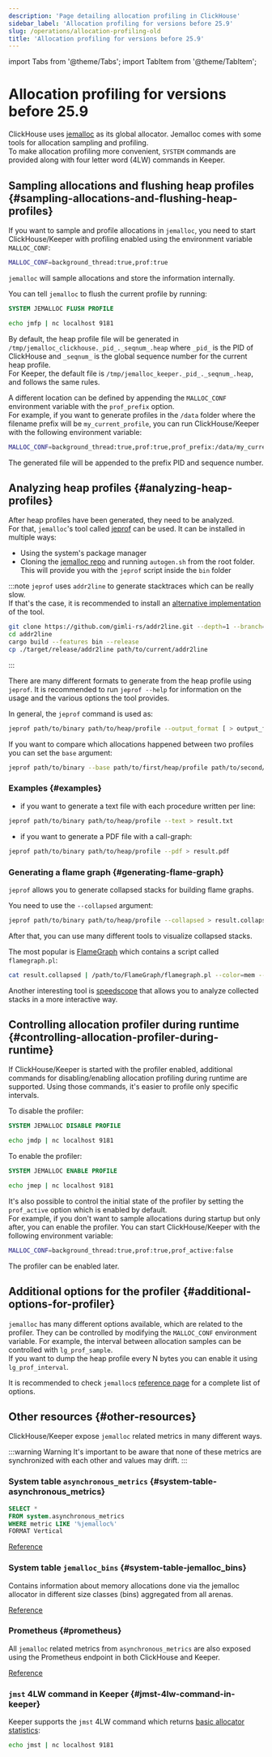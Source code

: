 ```yaml
---
description: 'Page detailing allocation profiling in ClickHouse'
sidebar_label: 'Allocation profiling for versions before 25.9'
slug: /operations/allocation-profiling-old
title: 'Allocation profiling for versions before 25.9'
---
```


import Tabs from '@theme/Tabs';
import TabItem from '@theme/TabItem';

# Allocation profiling for versions before 25.9

ClickHouse uses [jemalloc](https://github.com/jemalloc/jemalloc) as its global allocator. Jemalloc comes with some tools for allocation sampling and profiling.  
To make allocation profiling more convenient, `SYSTEM` commands are provided along with four letter word (4LW) commands in Keeper.

## Sampling allocations and flushing heap profiles {#sampling-allocations-and-flushing-heap-profiles}

If you want to sample and profile allocations in `jemalloc`, you need to start ClickHouse/Keeper with profiling enabled using the environment variable `MALLOC_CONF`:

```sh
MALLOC_CONF=background_thread:true,prof:true
```

`jemalloc` will sample allocations and store the information internally.

You can tell `jemalloc` to flush the current profile by running:

<Tabs groupId="binary">
<TabItem value="clickhouse" label="ClickHouse">
    
```sql
SYSTEM JEMALLOC FLUSH PROFILE
```

</TabItem>
<TabItem value="keeper" label="Keeper">
    
```sh
echo jmfp | nc localhost 9181
```

</TabItem>
</Tabs>

By default, the heap profile file will be generated in `/tmp/jemalloc_clickhouse._pid_._seqnum_.heap` where `_pid_` is the PID of ClickHouse and `_seqnum_` is the global sequence number for the current heap profile.  
For Keeper, the default file is `/tmp/jemalloc_keeper._pid_._seqnum_.heap`, and follows the same rules.

A different location can be defined by appending the `MALLOC_CONF` environment variable with the `prof_prefix` option.  
For example, if you want to generate profiles in the `/data` folder where the filename prefix will be `my_current_profile`, you can run ClickHouse/Keeper with the following environment variable:

```sh
MALLOC_CONF=background_thread:true,prof:true,prof_prefix:/data/my_current_profile
```

The generated file will be appended to the prefix PID and sequence number.

## Analyzing heap profiles {#analyzing-heap-profiles}

After heap profiles have been generated, they need to be analyzed.  
For that, `jemalloc`'s tool called [jeprof](https://github.com/jemalloc/jemalloc/blob/dev/bin/jeprof.in) can be used. It can be installed in multiple ways:
- Using the system's package manager
- Cloning the [jemalloc repo](https://github.com/jemalloc/jemalloc) and running `autogen.sh` from the root folder. This will provide you with the `jeprof` script inside the `bin` folder

:::note
`jeprof` uses `addr2line` to generate stacktraces which can be really slow.  
If that's the case, it is recommended to install an [alternative implementation](https://github.com/gimli-rs/addr2line) of the tool.

```bash
git clone https://github.com/gimli-rs/addr2line.git --depth=1 --branch=0.23.0
cd addr2line
cargo build --features bin --release
cp ./target/release/addr2line path/to/current/addr2line
```
:::

There are many different formats to generate from the heap profile using `jeprof`.
It is recommended to run `jeprof --help` for information on the usage and the various options the tool provides. 

In general, the `jeprof` command is used as:

```sh
jeprof path/to/binary path/to/heap/profile --output_format [ > output_file]
```

If you want to compare which allocations happened between two profiles you can set the `base` argument:

```sh
jeprof path/to/binary --base path/to/first/heap/profile path/to/second/heap/profile --output_format [ > output_file]
```

### Examples {#examples}

- if you want to generate a text file with each procedure written per line:

```sh
jeprof path/to/binary path/to/heap/profile --text > result.txt
```

- if you want to generate a PDF file with a call-graph:

```sh
jeprof path/to/binary path/to/heap/profile --pdf > result.pdf
```

### Generating a flame graph {#generating-flame-graph}

`jeprof` allows you to generate collapsed stacks for building flame graphs.

You need to use the `--collapsed` argument:

```sh
jeprof path/to/binary path/to/heap/profile --collapsed > result.collapsed
```

After that, you can use many different tools to visualize collapsed stacks.

The most popular is [FlameGraph](https://github.com/brendangregg/FlameGraph) which contains a script called `flamegraph.pl`:

```sh
cat result.collapsed | /path/to/FlameGraph/flamegraph.pl --color=mem --title="Allocation Flame Graph" --width 2400 > result.svg
```

Another interesting tool is [speedscope](https://www.speedscope.app/) that allows you to analyze collected stacks in a more interactive way.

## Controlling allocation profiler during runtime {#controlling-allocation-profiler-during-runtime}

If ClickHouse/Keeper is started with the profiler enabled, additional commands for disabling/enabling allocation profiling during runtime are supported.
Using those commands, it's easier to profile only specific intervals.

To disable the profiler:

<Tabs groupId="binary">
<TabItem value="clickhouse" label="ClickHouse">

```sql
SYSTEM JEMALLOC DISABLE PROFILE
```

</TabItem>
<TabItem value="keeper" label="Keeper">

```sh
echo jmdp | nc localhost 9181
```

</TabItem>
</Tabs>

To enable the profiler:

<Tabs groupId="binary">
<TabItem value="clickhouse" label="ClickHouse">

```sql
SYSTEM JEMALLOC ENABLE PROFILE
```

</TabItem>
<TabItem value="keeper" label="Keeper">

```sh
echo jmep | nc localhost 9181
```

</TabItem>
</Tabs>

It's also possible to control the initial state of the profiler by setting the `prof_active` option which is enabled by default.  
For example, if you don't want to sample allocations during startup but only after, you can enable the profiler. You can start ClickHouse/Keeper with the following environment variable:

```sh
MALLOC_CONF=background_thread:true,prof:true,prof_active:false
```

The profiler can be enabled later.

## Additional options for the profiler {#additional-options-for-profiler}

`jemalloc` has many different options available, which are related to the profiler. They can be controlled by modifying the `MALLOC_CONF` environment variable.
For example, the interval between allocation samples can be controlled with `lg_prof_sample`.  
If you want to dump the heap profile every N bytes you can enable it using `lg_prof_interval`.  

It is recommended to check `jemalloc`s [reference page](https://jemalloc.net/jemalloc.3.html) for a complete list of options.

## Other resources {#other-resources}

ClickHouse/Keeper expose `jemalloc` related metrics in many different ways.

:::warning Warning
It's important to be aware that none of these metrics are synchronized with each other and values may drift.
:::

### System table `asynchronous_metrics` {#system-table-asynchronous_metrics}

```sql
SELECT *
FROM system.asynchronous_metrics
WHERE metric LIKE '%jemalloc%'
FORMAT Vertical
```

[Reference](/operations/system-tables/asynchronous_metrics)

### System table `jemalloc_bins` {#system-table-jemalloc_bins}

Contains information about memory allocations done via the jemalloc allocator in different size classes (bins) aggregated from all arenas.

[Reference](/operations/system-tables/jemalloc_bins)

### Prometheus {#prometheus}

All `jemalloc` related metrics from `asynchronous_metrics` are also exposed using the Prometheus endpoint in both ClickHouse and Keeper.

[Reference](/operations/server-configuration-parameters/settings#prometheus)

### `jmst` 4LW command in Keeper {#jmst-4lw-command-in-keeper}

Keeper supports the `jmst` 4LW command which returns [basic allocator statistics](https://github.com/jemalloc/jemalloc/wiki/Use-Case%3A-Basic-Allocator-Statistics):

```sh
echo jmst | nc localhost 9181
```
